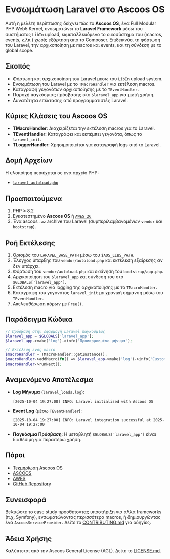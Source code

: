 # Ενσωμάτωση Laravel στο Ascoos OS

Αυτή η μελέτη περίπτωσης δείχνει πώς το **Ascoos OS**, ένα Full Modular PHP Web5 Kernel, ενσωματώνει το **Laravel Framework** μέσω του συστήματος `LibIn` upload, εκμεταλλευόμενο το οικοσύστημα του (macros, events, κ.λπ.) χωρίς εξάρτηση από το Composer. Επιδεικνύει τη φόρτωση του Laravel, την αρχικοποίηση με macros και events, και τη σύνδεση με το global scope.

## Σκοπός
- Φόρτωση και αρχικοποίηση του Laravel μέσω του `LibIn` upload system.
- Ενσωμάτωση του Laravel με το `TMacroHandler` για εκτέλεση macros.
- Καταγραφή γεγονότων αρχικοποίησης με το `TEventHandler`.
- Παροχή παγκόσμιας πρόσβασης στο `$laravel_app` για μικτή χρήση.
- Δυνατότητα επέκτασης από προγραμματιστές Laravel.

## Κύριες Κλάσεις του Ascoos OS
- **TMacroHandler**: Διαχειρίζεται την εκτέλεση macros για το Laravel.
- **TEventHandler**: Καταγράφει και εκπέμπει γεγονότα, όπως το `laravel_init`.
- **TLoggerHandler**: Χρησιμοποιείται για καταγραφή logs από το Laravel.

## Δομή Αρχείων
Η υλοποίηση περιέχεται σε ένα αρχείο PHP:
- [`laravel_autoload.php`](./laravel_autoload.php)

## Προαπαιτούμενα
1. PHP ≥ 8.2
2. Εγκατεστημένο **Ascoos OS** ή [`AWES 26`](https://awes.ascoos.com)
3. Ένα ascoos `.az` archive του Laravel (συμπεριλαμβανομένων `vendor` και `bootstrap`).

## Ροή Εκτέλεσης
1. Ορισμός του `LARAVEL_BASE_PATH` μέσω του `$AOS_LIBS_PATH`.
2. Έλεγχος ύπαρξης του `vendor/autoload.php` και εκτέλεση εξαίρεσης αν δεν υπάρχει.
3. Φόρτωση του `vendor/autoload.php` και εκκίνηση του `bootstrap/app.php`.
4. Αρχικοποίηση του `$laravel_app` και σύνδεσή του στο `$GLOBALS['laravel_app']`.
5. Εκτέλεση macro για logging της αρχικοποίησης με το `TMacroHandler`.
6. Καταγραφή του γεγονότος `laravel_init` με χρονική σήμανση μέσω του `TEventHandler`.
7. Απελευθέρωση πόρων με `Free()`.

## Παράδειγμα Κώδικα
```php
// Πρόσβαση στην εφαρμογή Laravel παγκοσμίως
$laravel_app = $GLOBALS['laravel_app'];
$laravel_app->make('log')->info('Προσαρμοσμένο μήνυμα');

// Εκτέλεση ενός macro
$macroHandler = TMacroHandler::getInstance();
$macroHandler->addMacro(fn() => $laravel_app->make('log')->info('Custom macro executed'));
$macroHandler->runNext();
```

## Αναμενόμενο Αποτέλεσμα
- **Log Μήνυμα** (`laravel_loads.log`):
  ```
  [2025-10-04 19:27:00] INFO: Laravel initialized with Ascoos OS
  ```
- **Event Log** (μέσω `TEventHandler`):
  ```
  [2025-10-04 19:27:00] INFO: Laravel integration successful at 2025-10-04 19:27:00
  ```
- **Παγκόσμια Πρόσβαση**: Η μεταβλητή `$GLOBALS['laravel_app']` είναι διαθέσιμη για περαιτέρω χρήση.

## Πόροι
- [Τεκμηρίωση Ascoos OS](https://os.ascoos.com/docs/)
- [ASCOOS](https://www.ascoos.com)
- [AWES](https://awes.ascoos.com)
- [GitHub Repository](https://github.com/ascoos/os)

## Συνεισφορά
Βελτιώστε το case study προσθέτοντας υποστήριξη για άλλα frameworks (π.χ. Symfony), ενσωματώνοντας περισσότερα macros, ή δημιουργώντας ένα `AscoosServiceProvider`. Δείτε το [CONTRIBUTING.md](/CONTRIBUTING.md) για οδηγίες.

## Άδεια Χρήσης
Καλύπτεται από την Ascoos General License (AGL). Δείτε το [LICENSE.md](/LICENSE.md).
